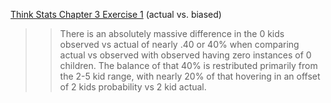 [Think Stats Chapter 3 Exercise 1](http://greenteapress.com/thinkstats2/html/thinkstats2004.html#toc31) (actual vs. biased)

>> There is an absolutely massive difference in the 0 kids observed vs actual of nearly .40 or 40% when comparing actual vs observed with observed having zero instances of 0 children.  The balance of that 40% is restributed primarily from the 2-5 kid range, with nearly 20% of that hovering in an offset of 2 kids probability vs 2 kid actual.
